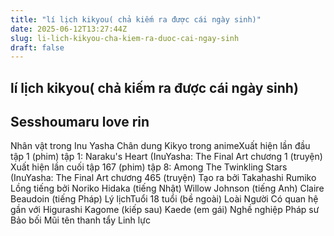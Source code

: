 ```yaml
---
title: "lí lịch kikyou( chả kiếm ra được cái ngày sinh)"
date: 2025-06-12T13:27:44Z
slug: li-lich-kikyou-cha-kiem-ra-duoc-cai-ngay-sinh
draft: false
---
```


## lí lịch kikyou( chả kiếm ra được cái ngày sinh)

## Sesshoumaru love rin

Nhân vật trong Inu Yasha​
Chân dung Kikyo trong anime​Xuất hiện lần đầu tập 1 (phim)
tập 1: Naraku's Heart (InuYasha: The Final Art
chương 1 (truyện)
Xuất hiện lần cuối tập 167 (phim)
tập 8: Among The Twinkling Stars (InuYasha: The Final Art
chương 465 (truyện)
Tạo ra bởi Takahashi Rumiko
Lồng tiếng bởi Noriko Hidaka (tiếng Nhật)
Willow Johnson (tiếng Anh)
Claire Beaudoin (tiếng Pháp)
Lý lịch​Tuổi 18 tuổi (bề ngoài)
Loài Người
Có quan hệ gần với Higurashi Kagome (kiếp sau)
Kaede (em gái)
Nghề nghiệp Pháp sư
Bảo bối Mũi tên thanh tẩy
Linh lực​